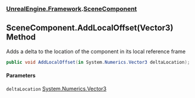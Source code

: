 ### [UnrealEngine.Framework](UnrealEngine_Framework.md 'UnrealEngine.Framework').[SceneComponent](SceneComponent.md 'UnrealEngine.Framework.SceneComponent')
## SceneComponent.AddLocalOffset(Vector3) Method
Adds a delta to the location of the component in its local reference frame  
```csharp
public void AddLocalOffset(in System.Numerics.Vector3 deltaLocation);
```
#### Parameters
<a name='UnrealEngine_Framework_SceneComponent_AddLocalOffset(System_Numerics_Vector3)_deltaLocation'></a>
`deltaLocation` [System.Numerics.Vector3](https://docs.microsoft.com/en-us/dotnet/api/System.Numerics.Vector3 'System.Numerics.Vector3')  
  
